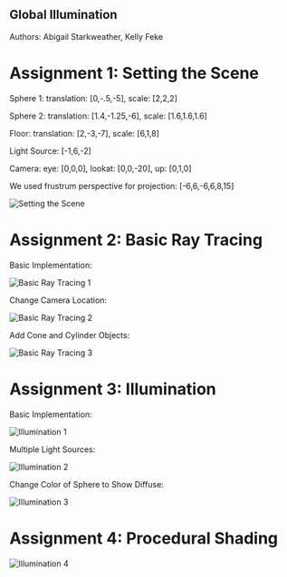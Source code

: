 ## Global Illumination

Authors: Abigail Starkweather, Kelly Feke

# Assignment 1: Setting the Scene

Sphere 1: translation: [0,-.5,-5], scale: [2,2,2]

Sphere 2: translation: [1.4,-1.25,-6], scale: [1.6,1.6,1.6]

Floor: translation: [2,-3,-7], scale: [6,1,8]

Light Source: [-1,6,-2]

Camera: eye: [0,0,0], lookat: [0,0,-20], up: [0,1,0]

We used frustrum perspective for projection: [-6,6,-6,6,8,15]

![Setting the Scene](/GlobalIllum/image1.png)

# Assignment 2: Basic Ray Tracing

Basic Implementation:

![Basic Ray Tracing 1](/GlobalIllum/assn1-2.png)

Change Camera Location:

![Basic Ray Tracing 2](/GlobalIllum/assn1-2_1.png)

Add Cone and Cylinder Objects:

![Basic Ray Tracing 3](/GlobalIllum/assn1-2_2.png)

# Assignment 3: Illumination

Basic Implementation:

![Illumination 1](/GlobalIllum/assn3-1.png)

Multiple Light Sources:

![Illumination 2](/GlobalIllum/assn3-2.png)

Change Color of Sphere to Show Diffuse:

![Illumination 3](/GlobalIllum/assn3-1_color.png)

# Assignment 4: Procedural Shading

![Illumination 4](/GlobalIllum/assn4-1.png)
